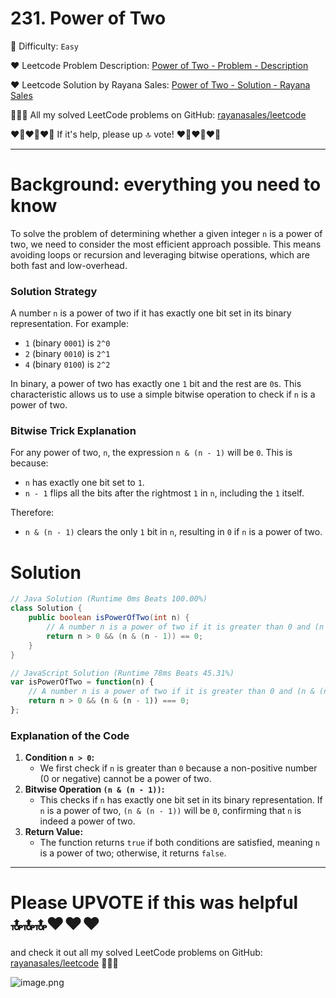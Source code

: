 # 231. Power of Two

🌱 Difficulty: `Easy`

❤️ Leetcode Problem Description: [Power of Two - Problem - Description](https://leetcode.com/problems/power-of-two/description/)

❤️ Leetcode Solution by Rayana Sales: [Power of Two - Solution - Rayana Sales](https://leetcode.com/problems/power-of-two/solutions/5707019/runtime-0ms-beats-100-simple-to-understand-java-javascript-solution/)

💁🏻‍♀️ All my solved LeetCode problems on GitHub: [rayanasales/leetcode](https://github.com/rayanasales/leetcode)

❤️‍🔥❤️‍🔥❤️‍🔥 If it's help, please up 🔝 vote! ❤️‍🔥❤️‍🔥❤️‍🔥

---

# Background: everything you need to know

To solve the problem of determining whether a given integer `n` is a power of two, we need to consider the most efficient approach possible. This means avoiding loops or recursion and leveraging bitwise operations, which are both fast and low-overhead.

### **Solution Strategy**

A number `n` is a power of two if it has exactly one bit set in its binary representation. For example:

- `1` (binary `0001`) is `2^0`
- `2` (binary `0010`) is `2^1`
- `4` (binary `0100`) is `2^2`

In binary, a power of two has exactly one `1` bit and the rest are `0`s. This characteristic allows us to use a simple bitwise operation to check if `n` is a power of two.

### **Bitwise Trick Explanation**

For any power of two, `n`, the expression `n & (n - 1)` will be `0`. This is because:

- `n` has exactly one bit set to `1`.
- `n - 1` flips all the bits after the rightmost `1` in `n`, including the `1` itself.

Therefore:

- `n & (n - 1)` clears the only `1` bit in `n`, resulting in `0` if `n` is a power of two.

# Solution

```java []
// Java Solution (Runtime 0ms Beats 100.00%)
class Solution {
    public boolean isPowerOfTwo(int n) {
        // A number n is a power of two if it is greater than 0 and (n & (n - 1)) is 0
        return n > 0 && (n & (n - 1)) == 0;
    }
}
```

```JavaScript []
// JavaScript Solution (Runtime 78ms Beats 45.31%)
var isPowerOfTwo = function(n) {
    // A number n is a power of two if it is greater than 0 and (n & (n - 1)) is 0
    return n > 0 && (n & (n - 1)) === 0;
};
```

### **Explanation of the Code**

1. **Condition `n > 0`:**
   - We first check if `n` is greater than `0` because a non-positive number (0 or negative) cannot be a power of two.
2. **Bitwise Operation `(n & (n - 1))`:**
   - This checks if `n` has exactly one bit set in its binary representation. If `n` is a power of two, `(n & (n - 1))` will be `0`, confirming that `n` is indeed a power of two.
3. **Return Value:**
   - The function returns `true` if both conditions are satisfied, meaning `n` is a power of two; otherwise, it returns `false`.

---

# Please UPVOTE if this was helpful 🔝🔝🔝❤️❤️❤️

and check it out all my solved LeetCode problems on GitHub: [rayanasales/leetcode](https://github.com/rayanasales/leetcode) 🤙😚🤘

![image.png](https://assets.leetcode.com/users/images/57bce3b1-56e2-4c20-9cdf-b61fef26b93b_1725494158.6252415.png)
